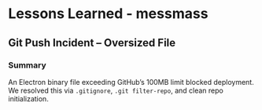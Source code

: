 # Lessons Learned - messmass

## Git Push Incident – Oversized File

### Summary
An Electron binary file exceeding GitHub’s 100MB limit blocked deployment. We resolved this via `.gitignore`, `.git filter-repo`, and clean repo initialization.
